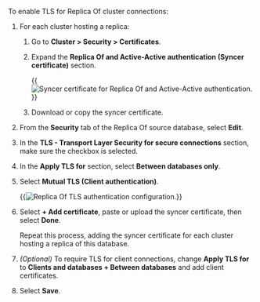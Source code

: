 To enable TLS for Replica Of cluster connections:

1. For each cluster hosting a replica:

    1. Go to **Cluster > Security > Certificates**.

    1. Expand the **Replica Of and Active-Active authentication (Syncer certificate)** section.

        {{<image filename="images/rs/screenshots/cluster/security-syncer-cert.png"  alt="Syncer certificate for Replica Of and Active-Active authentication.">}}
    
    1. Download or copy the syncer certificate.

1. From the **Security** tab of the Replica Of source database, select **Edit**.

1. In the **TLS - Transport Layer Security for secure connections** section, make sure the checkbox is selected.

1. In the **Apply TLS for** section, select **Between databases only**.

1. Select **Mutual TLS (Client authentication)**.

    {{<image filename="images/rs/screenshots/databases/security-tls-replica-of.png"  alt="Replica Of TLS authentication configuration.">}}

1. Select **+ Add certificate**, paste or upload the syncer certificate, then select **Done**.

    Repeat this process, adding the syncer certificate for each cluster hosting a replica of this database.

1. _(Optional)_ To require TLS for client connections, change **Apply TLS for** to **Clients and databases + Between databases** and add client certificates.

1. Select **Save**.